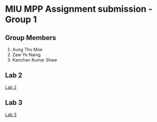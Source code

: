 # MIU MPP Assignment submission - Group 1

## Group Members

1. Aung Thu Moe
2. Zaw Ye Naing
3. Kanchan Kumar Shaw

## Lab 2

[Lab 2](lab2/README.md)

## Lab 3

[Lab 3](lab3/README.md)
